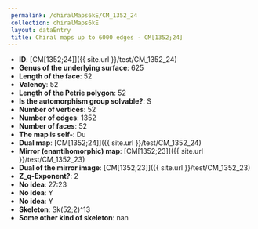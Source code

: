 ```yaml
--- 
 permalink: /chiralMaps6kE/CM_1352_24 
 collection: chiralMaps6kE
 layout: dataEntry
 title: Chiral maps up to 6000 edges - CM[1352;24]
---
```


- **ID**: [CM[1352;24]]({{ site.url }}/test/CM_1352_24)
- **Genus of the underlying surface**: 625
- **Length of the face**: 52
- **Valency**: 52
- **Length of the Petrie polygon**: 52
- **Is the automorphism group solvable?**: S
- **Number of vertices**: 52
- **Number of edges**: 1352
- **Number of faces**: 52
- **The map is self-**: Du
- **Dual map**: [CM[1352;24]]({{ site.url }}/test/CM_1352_24)
- **Mirror (enantihomorphic) map**: [CM[1352;23]]({{ site.url }}/test/CM_1352_23)
- **Dual of the mirror image**: [CM[1352;23]]({{ site.url }}/test/CM_1352_23)
- **Z_q-Exponent?**: 2
- **No idea**:  27:23
- **No idea**: Y
- **No idea**: Y
- **Skeleton**: Sk(52;2)^13
- **Some other kind of skeleton**: nan
